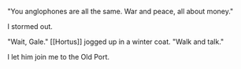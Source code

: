 "You anglophones are all the same. War and peace, all about money."  
  
I stormed out.  
  
"Wait, Gale." [[Hortus]] jogged up in a winter coat. "Walk and talk."  
  
I let him join me to the Old Port.